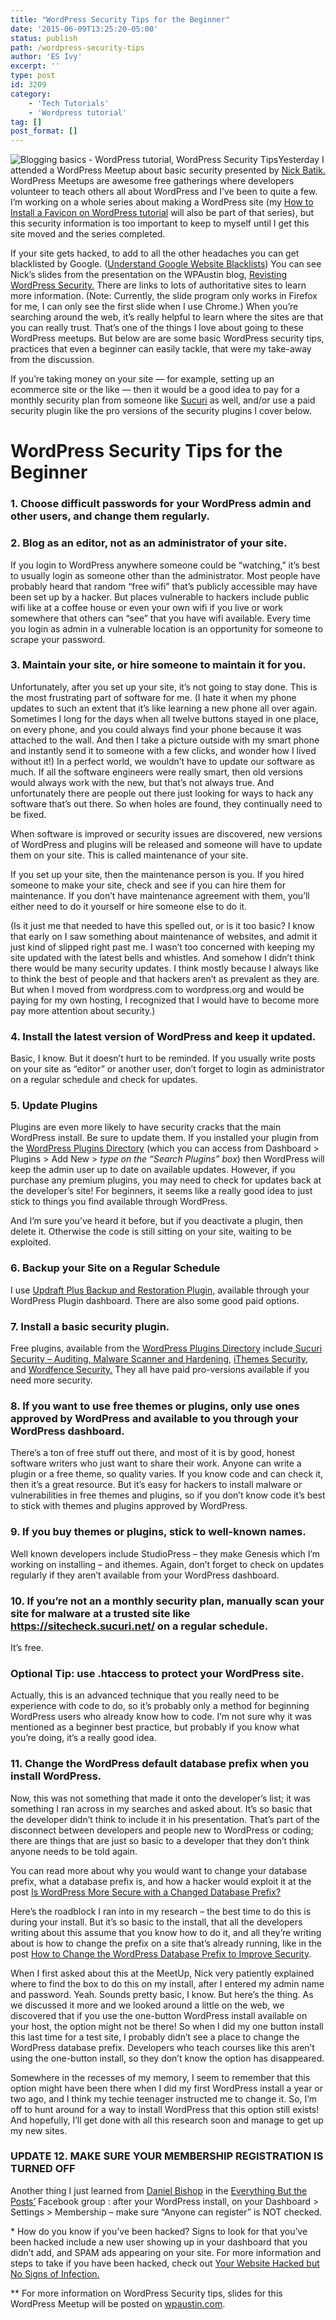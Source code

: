 ```yaml
---
title: "WordPress Security Tips for the Beginner"
date: '2015-06-09T13:25:20-05:00'
status: publish
path: /wordpress-security-tips
author: 'ES Ivy'
excerpt: ''
type: post
id: 3209
category:
    - 'Tech Tutorials'
    - 'Wordpress tutorial'
tag: []
post_format: []
---
```

![Blogging basics - WordPress tutorial, WordPress Security Tips](/uploads/2014/01/wordpress-tutorial-esivy-logo-300-x-150.jpg)Yesterday I attended a WordPress Meetup about basic security presented by [Nick Batik.](http://pleiadesservices.com/about-us/nicholas-r-batik/) WordPress Meetups are awesome free gatherings where developers volunteer to teach others all about WordPress and I’ve been to quite a few. I’m working on a whole series about making a WordPress site (my [How to Install a Favicon on WordPress tutorial](http://192.168.1.34:4945/install-favicon-wordpress/) will also be part of that series), but this security information is too important to keep to myself until I get this site moved and the series completed.

If your site gets hacked, to add to all the other headaches you can get blacklisted by Google. ([Understand Google Website Blacklists](https://sucuri.net/website-security/google-blacklisted-my-website)) You can see Nick’s slides from the presentation on the WPAustin blog, [Revisting WordPress Security.](http://wpaustin.com/2015/06/revisiting-wordpress-security/) There are links to lots of authoritative sites to learn more information. (Note: Currently, the slide program only works in Firefox for me, I can only see the first slide when I use Chrome.) When you’re searching around the web, it’s really helpful to learn where the sites are that you can really trust. That’s one of the things I love about going to these WordPress meetups. But below are are some basic WordPress security tips, practices that even a beginner can easily tackle, that were my take-away from the discussion.

If you’re taking money on your site — for example, setting up an ecommerce site or the like — then it would be a good idea to pay for a monthly security plan from someone like [Sucuri](https://sucuri.net/) as well, and/or use a paid security plugin like the pro versions of the security plugins I cover below.

WordPress Security Tips for the Beginner
========================================

### 1. Choose difficult passwords for your WordPress admin and other users, and change them regularly.

### 2. Blog as an editor, not as an administrator of your site.

If you login to WordPress anywhere someone could be “watching,” it’s best to usually login as someone other than the administrator. Most people have probably heard that random “free wifi” that’s publicly accessible may have been set up by a hacker. But places vulnerable to hackers include public wifi like at a coffee house or even your own wifi if you live or work somewhere that others can “see” that you have wifi available. Every time you login as admin in a vulnerable location is an opportunity for someone to scrape your password.

### 3. Maintain your site, or hire someone to maintain it for you.

Unfortunately, after you set up your site, it’s not going to stay done. This is the most frustrating part of software for me. (I hate it when my phone updates to such an extent that it’s like learning a new phone all over again. Sometimes I long for the days when all twelve buttons stayed in one place, on every phone, and you could always find your phone because it was attached to the wall. And then I take a picture outside with my smart phone and instantly send it to someone with a few clicks, and wonder how I lived without it!) In a perfect world, we wouldn’t have to update our software as much. If all the software engineers were really smart, then old versions would always work with the new, but that’s not always true. And unfortunately there are people out there just looking for ways to hack any software that’s out there. So when holes are found, they continually need to be fixed.

When software is improved or security issues are discovered, new versions of WordPress and plugins will be released and someone will have to update them on your site. This is called maintenance of your site.

If you set up your site, then the maintenance person is you. If you hired someone to make your site, check and see if you can hire them for maintenance. If you don’t have maintenance agreement with them, you’ll either need to do it yourself or hire someone else to do it.

(Is it just me that needed to have this spelled out, or is it too basic? I know that early on I saw something about maintenance of websites, and admit it just kind of slipped right past me. I wasn’t too concerned with keeping my site updated with the latest bells and whistles. And somehow I didn’t think there would be many security updates. I think mostly because I always like to think the best of people and that hackers aren’t as prevalent as they are. But when I moved from wordpress.com to wordpress.org and would be paying for my own hosting, I recognized that I would have to become more pay more attention about security.)

### 4. Install the latest version of WordPress and keep it updated.

Basic, I know. But it doesn’t hurt to be reminded. If you usually write posts on your site as “editor” or another user, don’t forget to login as administrator on a regular schedule and check for updates.

### 5. Update Plugins

Plugins are even more likely to have security cracks that the main WordPress install. Be sure to update them. If you installed your plugin from the [WordPress Plugins Directory](https://wordpress.org/plugins/) (which you can access from Dashboard &gt; Plugins &gt; Add New &gt; *type on the “Search Plugins” box*) then WordPress will keep the admin user up to date on available updates. However, if you purchase any premium plugins, you may need to check for updates back at the developer’s site! For beginners, it seems like a really good idea to just stick to things you find available through WordPress.

And I’m sure you’ve heard it before, but if you deactivate a plugin, then delete it. Otherwise the code is still sitting on your site, waiting to be exploited.

### 6. Backup your Site on a Regular Schedule

I use [Updraft Plus Backup and Restoration Plugin,](https://wordpress.org/plugins/updraftplus/) available through your WordPress Plugin dashboard. There are also some good paid options.

### 7. Install a basic security plugin.

Free plugins, available from the [WordPress Plugins Directory](https://wordpress.org/plugins/) include[ Sucuri Security – Auditing, Malware Scanner and Hardening](https://wordpress.org/plugins/sucuri-scanner/), [iThemes Security](https://wordpress.org/plugins/better-wp-security/), and [Wordfence Security.](https://wordpress.org/plugins/wordfence/) They all have paid pro-versions available if you need more security.

### 8. If you want to use free themes or plugins, only use ones approved by WordPress and available to you through your WordPress dashboard.

There’s a ton of free stuff out there, and most of it is by good, honest software writers who just want to share their work. Anyone can write a plugin or a free theme, so quality varies. If you know code and can check it, then it’s a great resource. But it’s easy for hackers to install malware or vulnerabilities in free themes and plugins, so if you don’t know code it’s best to stick with themes and plugins approved by WordPress.

### 9. If you buy themes or plugins, stick to well-known names.

Well known developers include StudioPress – they make Genesis which I’m working on installing – and ithemes. Again, don’t forget to check on updates regularly if they aren’t available from your WordPress dashboard.

### 10. If you’re not an a monthly security plan, manually scan your site for malware at a trusted site like https://sitecheck.sucuri.net/ on a regular schedule.

It’s free.

### Optional Tip: use .htaccess to protect your WordPress site.

Actually, this is an advanced technique that you really need to be experience with code to do, so it’s probably only a method for beginning WordPress users who already know how to code. I’m not sure why it was mentioned as a beginner best practice, but probably if you know what you’re doing, it’s a really good idea.

### 11. Change the WordPress default database prefix when you install WordPress.

Now, this was not something that made it onto the developer’s list; it was something I ran across in my searches and asked about. It’s so basic that the developer didn’t think to include it in his presentation. That’s part of the disconnect between developers and people new to WordPress or coding; there are things that are just so basic to a developer that they don’t think anyone needs to be told again.

You can read more about why you would want to change your database prefix, what a database prefix is, and how a hacker would exploit it at the post [Is WordPress More Secure with a Changed Database Prefix?](http://www.wpwhitesecurity.com/wordpress-security/change-wordpress-database-prefix/)

Here’s the roadblock I ran into in my research – the best time to do this is during your install. But it’s so basic to the install, that all the developers writing about this assume that you know how to do it, and all they’re writing about is how to change the prefix on a site that’s already running, like in the post [How to Change the WordPress Database Prefix to Improve Security](http://www.wpbeginner.com/wp-tutorials/how-to-change-the-wordpress-database-prefix-to-improve-security/).

When I first asked about this at the MeetUp, Nick very patiently explained where to find the box to do this on my install, after I entered my admin name and password. Yeah. Sounds pretty basic, I know. But here’s the thing. As we discussed it more and we looked around a little on the web, we discovered that if you use the one-button WordPress install available on your host, the option might not be there! So when I did my one button install this last time for a test site, I probably didn’t see a place to change the WordPress database prefix. Developers who teach courses like this aren’t using the one-button install, so they don’t know the option has disappeared.

Somewhere in the recesses of my memory, I seem to remember that this option might have been there when I did my first WordPress install a year or two ago, and I think my techie teenager instructed me to change it. So, I’m off to hunt around for a way to install WordPress that this option still exists! And hopefully, I’ll get done with all this research soon and manage to get up my new sites.

### UPDATE 12. MAKE SURE YOUR MEMBERSHIP REGISTRATION IS TURNED OFF

Another thing I just learned from [Daniel Bishop](http://bishless.com/category/wordpress/) in the [Everything But the Posts’](http://www.amazon.com/gp/product/B00IEM7BYO/ref=as_li_qf_sp_asin_il_tl?ie=UTF8&camp=1789&creative=9325&creativeASIN=B00IEM7BYO&linkCode=as2&tag=esiv-20&linkId=ID2Z7PW5HPKG3CSH) Facebook group : after your WordPress install, on your Dashboard &gt; Settings &gt; Membership – make sure “Anyone can register” is NOT checked.

\* How do you know if you’ve been hacked? Signs to look for that you’ve been hacked include a new user showing up in your dashboard that you didn’t add, and SPAM ads appearing on your site. For more information and steps to take if you have been hacked, check out [Your Website Hacked but No Signs of Infection. ](https://blog.sucuri.net/2015/06/your-website-hacked-but-no-signs-of-infection.html)

\*\* For more information on WordPress Security tips, slides for this WordPress Meetup will be posted on [wpaustin.com](http://wpaustin.com/).